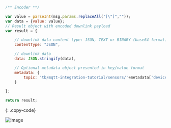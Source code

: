 ```js
/** Encoder **/

var value = parseInt(msg.params.replaceAll("[\"]",""));
var data = {value: value};
// Result object with encoded downlink payload
var result = {

    // downlink data content type: JSON, TEXT or BINARY (base64 format)
    contentType: "JSON",

    // downlink data
    data: JSON.stringify(data),

    // Optional metadata object presented in key/value format
    metadata: {
        topic: 'tb/mqtt-integration-tutorial/sensors/'+metadata['deviceName']+'/rx/twoway'
    }

};

return result;
```
{: .copy-code}

![image](https://img.thingsboard.io/user-guide/integrations/mqtt/mqtt-rpc-edit-downlink-tbel-3-pe.png)